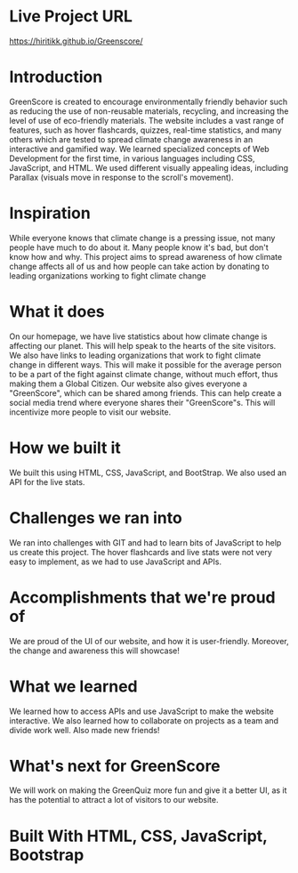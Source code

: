 # Live Project URL
https://hiritikk.github.io/Greenscore/
# Introduction
GreenScore is created to encourage environmentally friendly behavior such as reducing the use of non-reusable materials, recycling, and increasing the level of use of eco-friendly materials. The website includes a vast range of features, such as hover flashcards, quizzes, real-time statistics, and many others which are tested to spread climate change awareness in an interactive and gamified way.
We learned specialized concepts of Web Development for the first time, in various languages including CSS, JavaScript, and HTML. We used different visually appealing ideas, including Parallax (visuals move in response to the scroll's movement).
# Inspiration
While everyone knows that climate change is a pressing issue, not many people have much to do about it. Many people know it's bad, but don't know how and why. This project aims to spread awareness of how climate change affects all of us and how people can take action by donating to leading organizations working to fight climate change
# What it does
On our homepage, we have live statistics about how climate change is affecting our planet. This will help speak to the hearts of the site visitors. We also have links to leading organizations that work to fight climate change in different ways. This will make it possible for the average person to be a part of the fight against climate change, without much effort, thus making them a Global Citizen. Our website also gives everyone a "GreenScore", which can be shared among friends. This can help create a social media trend where everyone shares their "GreenScore"s. This will incentivize more people to visit our website.
# How we built it
We built this using HTML, CSS, JavaScript, and BootStrap. We also used an API for the live stats.
# Challenges we ran into
We ran into challenges with GIT and had to learn bits of JavaScript to help us create this project. The hover flashcards and live stats were not very easy to implement, as we had to use JavaScript and APIs.
# Accomplishments that we're proud of
We are proud of the UI of our website, and how it is user-friendly. Moreover, the change and awareness this will showcase!
# What we learned
We learned how to access APIs and use JavaScript to make the website interactive. We also learned how to collaborate on projects as a team and divide work well. Also made new friends!
# What's next for GreenScore
We will work on making the GreenQuiz more fun and give it a better UI, as it has the potential to attract a lot of visitors to our website.
# Built With HTML, CSS, JavaScript, Bootstrap

